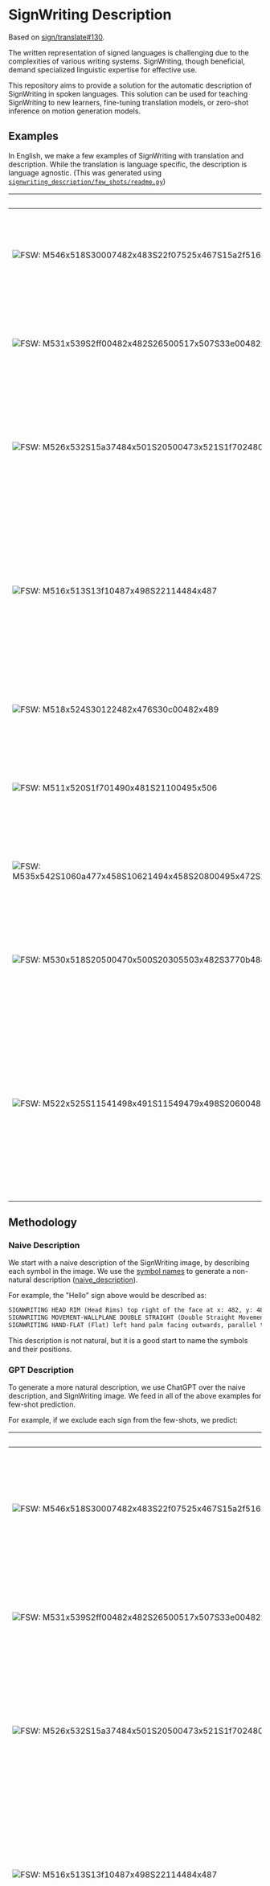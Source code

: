 # SignWriting Description

Based on [sign/translate#130](https://github.com/sign/translate/issues/130).

The written representation of signed languages is challenging due to the complexities of various writing systems.
SignWriting, though beneficial, demand specialized linguistic expertise for effective use.

This repository aims to provide a solution for the automatic description of SignWriting in spoken languages.
This solution can be used for teaching SignWriting to new learners, fine-tuning translation models,
or zero-shot inference on motion generation models.

## Examples

In English, we make a few examples of SignWriting with translation and description.
While the translation is language specific, the description is language agnostic.
(This was generated using [`signwriting_description/few_shots/readme.py`](signwriting_description/few_shots/readme.py))

| SignWriting                                                                                                                                          | Translation    | Description                                                                                                                                                                  |
|------------------------------------------------------------------------------------------------------------------------------------------------------|----------------|------------------------------------------------------------------------------------------------------------------------------------------------------------------------------|
| ![FSW: M546x518S30007482x483S22f07525x467S15a2f516x482](assets/examples/hello.png)                                                                   | Hello          | With your dominant hand open, touch your forehead and move your hand away, palm facing out.                                                                                  |
| ![FSW: M531x539S2ff00482x482S26500517x507S33e00482x482S15a00494x512](assets/examples/thank-you.png)                                                  | Thank You      | Touch your dominant open hand to your lips, then move your hand forward, palm up.                                                                                            |
| ![FSW: M526x532S15a37484x501S20500473x521S1f702480x495S26627504x468](assets/examples/help.png)                                                       | Help (him/her) | Place your dominant hand's fist (thumb up) on the palm of your open non-dominant hand. Move both hands upward together.                                                      |
| ![FSW: M516x513S13f10487x498S22114484x487](assets/examples/no-hand.png)                                                                              | No             | With your dominant hand, extend your index and middle fingers while keeping your other fingers tucked in. Tap these fingers against your thumb.                              |
| ![FSW: M518x524S30122482x476S30c00482x489](assets/examples/no-face.png)                                                                              | No             | Shake your head horizontally while forrowing your eyebrows.                                                                                                                  |
| ![FSW: M511x520S1f701490x481S21100495x506](assets/examples/sorry.png)                                                                                | Sorry          | Form a fist with your dominant hand, palm facing in. Circle it over your heart.                                                                                              |
| ![FSW: M535x542S1060a477x458S10621494x458S20800495x472S10629468x517S10602494x517S20800489x532S2d205502x485S2d211465x484](assets/examples/friend.png) | Friend         | Link the index fingers of both hands together, alternating their positions.                                                                                                  |
| ![FSW: M530x518S20500470x500S20305503x482S3770b488x496S37713487x496S20500520x499S20303474x483](assets/examples/love.png)                             | Love           | Cross your arms over your chest as if giving yourself a hug, with your hands forming fists.                                                                                  |
| ![FSW: M522x525S11541498x491S11549479x498S20600489x476](assets/examples/name.png)                                                                    | Name           | With your dominant hand, extend your index and middle fingers. Tap these fingers twice onto the extended index finger of your non-dominant hand, which is held horizontally. |

## Methodology

### Naive Description

We start with a naive description of the SignWriting image, by describing each symbol in the image.
We use the [symbol names](signwriting_description/symbols.json) to generate a
non-natural description ([naive_description](signwriting_description/naive_description.py)).

For example, the "Hello" sign above would be described as:

```txt
SIGNWRITING HEAD RIM (Head Rims) top right of the face at x: 482, y: 483
SIGNWRITING MOVEMENT-WALLPLANE DOUBLE STRAIGHT (Double Straight Movement, Wall Plane) dominant hand rotated 45 degrees clockwise at x: 525, y: 467
SIGNWRITING HAND-FLAT (Flat) left hand palm facing outwards, parallel to the wall rotated 45 degrees clockwise at x: 516, y: 482
```

This description is not natural, but it is a good start to name the symbols and their positions.

### GPT Description

To generate a more natural description, we use ChatGPT over the naive description, and SignWriting image.
We feed in all of the above examples for few-shot prediction.

For example, if we exclude each sign from the few-shots, we predict:

| SignWriting                                                                                                                                          | Translation    | Description                                                                                                                                  |
|------------------------------------------------------------------------------------------------------------------------------------------------------|----------------|----------------------------------------------------------------------------------------------------------------------------------------------|
| ![FSW: M546x518S30007482x483S22f07525x467S15a2f516x482](assets/examples/hello.png)                                                                   | Hello          | Place your non-dominant flat hand near the side of your head, palm facing out. Move it outward in two straight motions.                      |
| ![FSW: M531x539S2ff00482x482S26500517x507S33e00482x482S15a00494x512](assets/examples/thank-you.png)                                                  | Thank You      | With a smile, place your flat dominant hand under your chin and move it slightly upward.                                                     |
| ![FSW: M526x532S15a37484x501S20500473x521S1f702480x495S26627504x468](assets/examples/help.png)                                                       | Help (him/her) | Start with your dominant hand open, palm up. Touch your thumb to your palm, then move your hand forward and slightly upward.                 |
| ![FSW: M516x513S13f10487x498S22114484x487](assets/examples/no-hand.png)                                                                              | No             | With your dominant hand, form a fist with the index, middle fingers, and thumb extended. Move your hand up and down in a large hinge motion. |
| ![FSW: M518x524S30122482x476S30c00482x489](assets/examples/no-face.png)                                                                              | No             | Move your head straight forward while furrowing your eyebrows downward.                                                                      |
| ![FSW: M511x520S1f701490x481S21100495x506](assets/examples/sorry.png)                                                                                | Sorry          | With your dominant hand in a fist, rub your thumb in a circular motion against your palm.                                                    |
| ![FSW: M535x542S1060a477x458S10621494x458S20800495x472S10629468x517S10602494x517S20800489x532S2d205502x485S2d211465x484](assets/examples/friend.png) | Friend         | With both hands, extend and bend your index fingers. Move them in a grasping motion, rotating your wrists slightly as if turning a knob.     |
| ![FSW: M530x518S20500470x500S20305503x482S3770b488x496S37713487x496S20500520x499S20303474x483](assets/examples/love.png)                             | Love           | Cross your arms in front of you, forming fists with both hands. Tap your fists together once.                                                |
| ![FSW: M522x525S11541498x491S11549479x498S20600489x476](assets/examples/name.png)                                                                    | Name           | Bring both hands together with index and middle fingers extended and touching, then tap them together repeatedly.                            |

## Evaluation

We use BLEU and chrF to compare the hand-written descriptions to the ones outputted by ChatGPT using
[`signwriting_description/evaluation.py`](signwriting_description/evaluation.py), resulting in:

| Model                    | BLEU  | chrF2 |
|--------------------------|-------|-------|
| gpt-4o-2024-05-13.md     | 10.26 | 42.49 |
| gpt-4o-2024-08-06.md     | 13.18 | 40.34 |
| gpt-4o-2024-11-20.md     | 5.31  | 39.99 |
| gpt-4.1-2025-04-14.md    | 8.27  | 40.74 |
| o3-2025-04-16.md         | 0.09  | 6.92  |
| gpt-5-2025-08-07.md      | 2.85  | 33.31 |
| gpt-5-mini-2025-08-07.md | 2.91  | 34.80 |
| gpt-5-nano-2025-08-07.md | 2.41  | 30.93 |

To recreate the evaluation files, run:

```shell
MODELS=(
    "gpt-4o-2024-05-13"
    "gpt-4o-2024-08-06"
    "gpt-4o-2024-11-20"
    "gpt-4.1-2025-04-14"
    "o3-2025-04-16"
    "gpt-5-nano-2025-08-07"
    "gpt-5-mini-2025-08-07"
    "gpt-5-2025-08-07"
)
for model in "${MODELS[@]}"; do
    output_file="signwriting_description/results/$model.md"
    if [ ! -f "$output_file" ]; then
        python -u -m signwriting_description.gpt_description --model="$model" | tee "$output_file"
    fi
done
```

### Custom Model

Ideally, we would like to use a model that is trained on SignWriting descriptions.
We can generate a dataset using ChatGPT, and then fine-tune a model on this dataset.